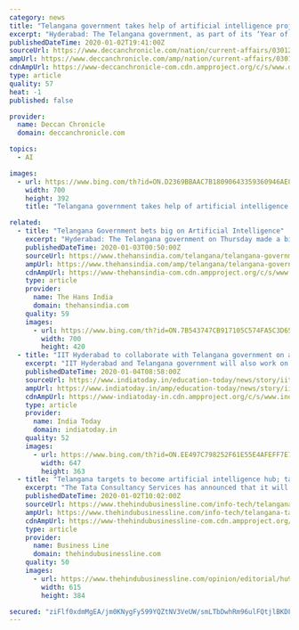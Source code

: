```yaml
---
category: news
title: "Telangana government takes help of artificial intelligence projects"
excerpt: "Hyderabad: The Telangana government, as part of its ‘Year of AI’ initiative, launched two new projects which use artificial intelligence (AI). Both projects are part of the state government’s efforts to make government services more efficient with emerging technologies such as AI and blockchain. The first project was a “crowd estimation ..."
publishedDateTime: 2020-01-02T19:41:00Z
sourceUrl: https://www.deccanchronicle.com/nation/current-affairs/030120/telangana-government-takes-help-of-artificial-intelligence-projects.html
ampUrl: https://www.deccanchronicle.com/amp/nation/current-affairs/030120/telangana-government-takes-help-of-artificial-intelligence-projects.html
cdnAmpUrl: https://www-deccanchronicle-com.cdn.ampproject.org/c/s/www.deccanchronicle.com/amp/nation/current-affairs/030120/telangana-government-takes-help-of-artificial-intelligence-projects.html
type: article
quality: 57
heat: -1
published: false

provider:
  name: Deccan Chronicle
  domain: deccanchronicle.com

topics:
  - AI

images:
  - url: https://www.bing.com/th?id=ON.D2369BBAAC7B18090643359360946AE8
    width: 700
    height: 392
    title: "Telangana government takes help of artificial intelligence projects"

related:
  - title: "Telangana Government bets big on Artificial Intelligence"
    excerpt: "Hyderabad: The Telangana government on Thursday made a big push towards tapping the ever-growing opportunities in Artificial Intelligence (AI ... IIIT-H will set up a research centre in applied AI in healthcare and smart mobility. \"In line with our vision and our approach, AI will be our focus for the coming year and beyond."
    publishedDateTime: 2020-01-03T00:50:00Z
    sourceUrl: https://www.thehansindia.com/telangana/telangana-government-bets-big-on-artificial-intelligence-594715
    ampUrl: https://www.thehansindia.com/amp/telangana/telangana-government-bets-big-on-artificial-intelligence-594715
    cdnAmpUrl: https://www-thehansindia-com.cdn.ampproject.org/c/s/www.thehansindia.com/amp/telangana/telangana-government-bets-big-on-artificial-intelligence-594715
    type: article
    provider:
      name: The Hans India
      domain: thehansindia.com
    quality: 59
    images:
      - url: https://www.bing.com/th?id=ON.7B543747CB917105C574FA5C3D658A02
        width: 700
        height: 420
  - title: "IIT Hyderabad to collaborate with Telangana government on artificial intelligence"
    excerpt: "IIT Hyderabad and Telangana government will also work on education and training to prepare and deliver content and curriculum on AI courses to be delivered to college students along with industry participants. Get real-time alerts and all the news on your ..."
    publishedDateTime: 2020-01-04T08:58:00Z
    sourceUrl: https://www.indiatoday.in/education-today/news/story/iit-hyderabad-to-collaborate-with-telangana-government-on-artificial-intelligence-1633913-2020-01-04
    ampUrl: https://www.indiatoday.in/amp/education-today/news/story/iit-hyderabad-to-collaborate-with-telangana-government-on-artificial-intelligence-1633913-2020-01-04
    cdnAmpUrl: https://www-indiatoday-in.cdn.ampproject.org/c/s/www.indiatoday.in/amp/education-today/news/story/iit-hyderabad-to-collaborate-with-telangana-government-on-artificial-intelligence-1633913-2020-01-04
    type: article
    provider:
      name: India Today
      domain: indiatoday.in
    quality: 52
    images:
      - url: https://www.bing.com/th?id=ON.EE497C798252F61E55E4AFEFF7E757BF
        width: 647
        height: 363
  - title: "Telangana targets to become artificial intelligence hub; targets to attract 200 startups"
    excerpt: "The Tata Consultancy Services has announced that it will make investments in the AI domain in Hyderabad. This comes after it had announced 2020 as the Year of AII and its decision to make Hyderabad the hub for Artificial Intelligence (AI). At a meet organised to announce the Year of 2020, Telangana Information Technology Minister K T Rama Rao ..."
    publishedDateTime: 2020-01-02T10:02:00Z
    sourceUrl: https://www.thehindubusinessline.com/info-tech/telangana-targets-to-become-artificial-intelligence-hub-targets-to-attract-200-startups/article30459275.ece
    ampUrl: https://www.thehindubusinessline.com/info-tech/telangana-targets-to-become-artificial-intelligence-hub-targets-to-attract-200-startups/article30459275.ece/amp/
    cdnAmpUrl: https://www-thehindubusinessline-com.cdn.ampproject.org/c/s/www.thehindubusinessline.com/info-tech/telangana-targets-to-become-artificial-intelligence-hub-targets-to-attract-200-startups/article30459275.ece/amp/
    type: article
    provider:
      name: Business Line
      domain: thehindubusinessline.com
    quality: 50
    images:
      - url: https://www.thehindubusinessline.com/opinion/editorial/hu9m17/article29946451.ece/ALTERNATES/LANDSCAPE_615/BL12THINKSTARTUP
        width: 615
        height: 384

secured: "ziFlf0xdmMgEA/jm0KNygFy599YQZtNV3VeUW/smLTbDwhRm96ulFQtjlBKDFngDP1FROmYv0iyVnqUHmhrcVUp6ZAzBdMQeGStM4s+vKSXyXl8B0z9+hFDJA9YRmI3N7tn5l3vTBDfP4ZXKOSxf7A81e3pYHXRFmtXNjTi11aiCQlcttI29cnKfDdZa+8duJFERKOwBjhnjC7BTp/gtWLu1ni4/hKwJBCRAZ8KZ79sBTGZfPLoe9Nt+nkQYvmWY6Qm1EUKIgV8JqEv42BntJA==;PA66r6R6iyv38Ve8kx6Omw=="
---
```


